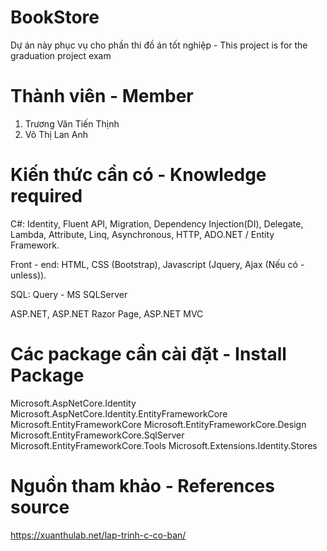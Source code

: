 # BookStore
Dự án này phục vụ cho phần thi đồ án tốt nghiệp - This project is for the graduation project exam

# Thành viên - Member
1. Trương Văn Tiến Thịnh
2. Võ Thị Lan Anh

# Kiến thức cần có - Knowledge required
C#: Identity, Fluent API, Migration, Dependency Injection(DI), Delegate, Lambda, Attribute, Linq, Asynchronous, HTTP, ADO.NET / Entity Framework.

Front - end: HTML, CSS (Bootstrap), Javascript (Jquery, Ajax (Nếu có - unless)).

SQL: Query - MS SQLServer

ASP.NET, ASP.NET Razor Page, ASP.NET MVC

# Các package cần cài đặt - Install Package
Microsoft.AspNetCore.Identity
Microsoft.AspNetCore.Identity.EntityFrameworkCore
Microsoft.EntityFrameworkCore
Microsoft.EntityFrameworkCore.Design
Microsoft.EntityFrameworkCore.SqlServer
Microsoft.EntityFrameworkCore.Tools
Microsoft.Extensions.Identity.Stores

# Nguồn tham khảo - References source
https://xuanthulab.net/lap-trinh-c-co-ban/
